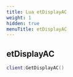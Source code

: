 ```yaml
---
title: Lua etDisplayAC
weight: 1
hidden: true
menuTitle: etDisplayAC
---
```

## etDisplayAC
```lua
client:GetDisplayAC()
```